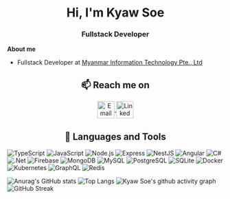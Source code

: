 <h1 align="center">Hi, I'm Kyaw Soe</h1>
<h3 align="center">Fullstack Developer</h3>

**About me**

- Fullstack Developer at [Myanmar Information Technology Pte., Ltd](https://www.mit.com.mm/)

<h2  align="center">📫 Reach me on</h2>
<p align="center">
<a href="mailto:kyawsoedeveloper@gmail.com" target="_blank">
  <img align="center" src="https://cdn-icons-png.flaticon.com/128/732/732200.png" alt="Email" height="40" width="40" />
</a>
<a href="https://www.linkedin.com/in/kyaw-soe-328363223/" target="blank">
<img align="center" src="https://cdn-icons-png.flaticon.com/128/2504/2504923.png" alt="Linked Profile" height="40" width="40" />
</a>
</p>

<h2 align="center"> 🔭 Languages and Tools</h2>

![TypeScript](https://img.shields.io/badge/typescript-3178C6?style=for-the-badge&logo=typescript&logoColor=white)
![JavaScript](https://img.shields.io/badge/javascript-6DA55F?style=for-the-badge&logo=node.js&logoColor=white)
![Node.js](https://img.shields.io/badge/Node.js-339933?style=for-the-badge&logo=node.js&logoColor=white)
![Express](https://img.shields.io/badge/express.js-000000?style=for-the-badge&logo=express&logoColor=white)
![NestJS](https://img.shields.io/badge/nestjs-E0234E?style=for-the-badge&logo=nestjs&logoColor=white)
![Angular](https://img.shields.io/badge/Angular-DD0031?style=for-the-badge&logo=angular&logoColor=white)
![C#](https://img.shields.io/badge/C%23-239120?style=for-the-badge&logo=c-sharp&logoColor=white)
![.Net](https://img.shields.io/badge/.NET-5C2D91?style=for-the-badge&logo=.net&logoColor=white)
![Firebase](https://img.shields.io/badge/firebase-%23039BE5.svg?style=for-the-badge&logo=firebase)
![MongoDB](https://img.shields.io/badge/MongoDB-%234ea94b.svg?style=for-the-badge&logo=mongodb&logoColor=white)
![MySQL](https://img.shields.io/badge/mysql-%2300f.svg?style=for-the-badge&logo=mysql&logoColor=white)
![PostgreSQL](https://img.shields.io/badge/PostgreSQL-316192?style=for-the-badge&logo=postgresql&logoColor=white)
![SQLite](https://img.shields.io/badge/sqlite-%2307405e.svg?style=for-the-badge&logo=sqlite&logoColor=white)
![Docker](https://img.shields.io/badge/Docker-2496ED?style=for-the-badge&logo=docker&logoColor=white)
![Kubernetes](https://img.shields.io/badge/Kubernetes-326CE5?style=for-the-badge&logo=kubernetes&logoColor=white)
![GraphQL](https://img.shields.io/badge/GraphQL-E10098?style=for-the-badge&logo=graphql&logoColor=white)
![Redis](https://img.shields.io/badge/Redis-DC382D?style=for-the-badge&logo=redis&logoColor=white)

![Anurag's GitHub stats](https://github-readme-stats.vercel.app/api?username=kyawsoe-dev&show_icons=true&theme=github_dark)
![Top Langs](https://github-readme-stats.vercel.app/api/top-langs/?username=kyawsoe-dev&hide=javascript,html,css&layout=compact&theme=github_dark)
![Kyaw Soe's github activity graph](https://github-readme-activity-graph.vercel.app/graph?username=kyawsoe-dev&theme=github-compact)
![GitHub Streak](https://streak-stats.demolab.com?user=kyawsoe-dev&theme=merko&hide_border=true&date_format=j%20M%5B%20Y%5D&card_width=950)